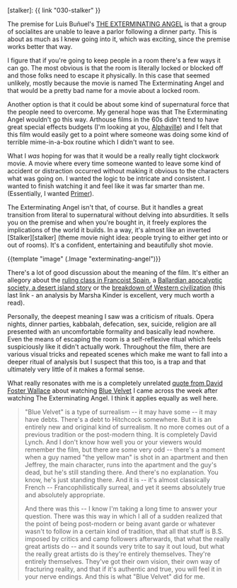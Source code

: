 [imdb]: http://www.imdb.com/title/tt0056732/
[alphaville]: https://www.criterion.com/current/posts/38-alphaville
[primer]: http://io9.gizmodo.com/5847205/the-definitive-graph-of-all-of-primers-intersecting-timelines
[ebert]: http://www.rogerebert.com/reviews/great-movie-the-exterminating-angel-1962
[guardian]: https://www.theguardian.com/music/2017/apr/01/thomas-ades-opera-exterminating-angel-bunuel-jonathan-romney
[criterion]: https://www.criterion.com/current/posts/1012-the-exterminating-angel-exterminating-civilization
[foster-wallace]: http://www.badgerinternet.com/~bobkat/rose.html
[blue-velvet]: http://www.imdb.com/title/tt0090756/
[stalker]: {{ link "030-stalker" }}

The premise for Luis Buñuel's [THE EXTERMINATING ANGEL][imdb] is that a group
of socialites are unable to leave a parlor following a dinner party.  This is
about as much as I knew going into it, which was exciting, since the premise
works better that way.

I figure that if you're going to keep people in a room there's a few ways it
can go.  The most obvious is that the room is literally locked or blocked off
and those folks need to escape it physically.  In this case that seemed
unlikely, mostly because the movie is named The Exterminating Angel and that
would be a pretty bad name for a movie about a locked room.

<!--BREAK-->

Another option is that it could be about some kind of supernatural force that
the people need to overcome.  My general hope was that The Exterminating Angel
wouldn't go this way. Arthouse films in the 60s didn't tend to have great
special effects budgets (I'm looking at you, [Alphaville][alphaville]) and I
felt that this film would easily get to a point where someone was doing some
kind of terrible mime-in-a-box routine which I didn't want to see.

What I _was_ hoping for was that it would be a really really tight clockwork
movie.  A movie where every time someone wanted to leave some kind of accident
or distraction occurred without making it obvious to the characters what was
going on.  I wanted the logic to be intricate and consistent.  I wanted to
finish watching it and feel like it was far smarter than me.  (Essentially, I
wanted [Primer][primer]).

The Exterminating Angel isn't that, of course.  But it handles a great
transition from literal to supernatural without delving into absurdities.  It
sells you on the premise and when you're bought in, it freely explores the
implications of the world it builds.  In a way, it's almost like an inverted
[Stalker][stalker] (theme movie night idea: people trying to either get into
or out of rooms). It's a confident, entertaining and beautifully shot movie.

<p class="centered">
  {{template "image" (.Image "exterminating-angel")}}
</p>

There's a lot of good discussion about the meaning of the film.  It's either an
allegory about the [ruling class in Francoist Spain][ebert], a [Ballardian
apocalyptic society, a desert island story][guardian] or the [breakdown of
Western civilization][criterion] (this last link - an analysis by Marsha Kinder
is excellent, very much worth a read).

Personally, the deepest meaning I saw was a criticism of rituals.  Opera
nights, dinner parties, kabbalah, defecation, sex, suicide, religion are all
presented with an uncomfortable formality and basically lead nowhere.  Even the
means of escaping the room is a self-reflexive ritual which feels suspiciously
like it didn't actually work.  Throughout the film, there are various visual
tricks and repeated scenes which make me want to fall into a deeper ritual of
analysis but I suspect that this too, is a trap and that ultimately very
little of it makes a formal sense.

What really resonates with me is a completely unrelated [quote from David Foster
Wallace][foster-wallace] about watching [Blue Velvet][blue-velvet] I came
across the week after watching The Exterminating Angel.  I think it applies
equally as well here.

<blockquote>
  <p>
    "Blue Velvet" is a type of surrealism -- it may have some -- it may have
debts.  There's a debt to Hitchcock somewhere. But it is an entirely new and
original kind of surrealism. It no more comes out of a previous tradition or
the post-modern thing. It is completely David Lynch. And I don't know how well
you or your viewers would remember the film, but there are some very odd --
there's a moment when a guy named "the yellow man" is shot in an apartment and
then Jeffrey, the main character, runs into the apartment and the guy's dead,
but he's still standing there. And there's no explanation. You know, he's just
standing there. And it is -- it's almost classically French --
Francophilistically surreal, and yet it seems absolutely true and absolutely
appropriate.
  </p>
  <p>
  And there was this -- I know I'm taking a long time to answer your question.
There was this way in which I all of a sudden realized that the point of being
post-modern or being avant garde or whatever wasn't to follow in a certain kind
of tradition, that all that stuff is B.S. imposed by critics and camp followers
afterwards, that what the really great artists do -- and it sounds very trite
to say it out loud, but what the really great artists do is they're entirely
themselves. They're entirely themselves. They've got their own vision, their
own way of fracturing reality, and that if it's authentic and true, you will
feel it in your nerve endings. And this is what "Blue Velvet" did for me.
  </p>
</blockquote>
